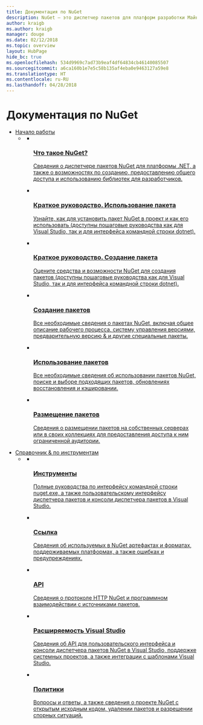 ```yaml
---
title: Документация по NuGet
description: NuGet — это диспетчер пакетов для платформ разработки Майкрософт, включая .NET. Клиентские средства NuGet обеспечивают создание и использование пакетов.
author: kraigb
ms.author: kraigb
manager: douge
ms.date: 02/12/2018
ms.topic: overview
layout: HubPage
hide_bc: true
ms.openlocfilehash: 534d9969c7ad73b9eaf4df64834cb46140085507
ms.sourcegitcommit: a6ca160b1e7e5c58b135af4eba0e9463127a59e8
ms.translationtype: HT
ms.contentlocale: ru-RU
ms.lasthandoff: 04/28/2018
---
```

<div id="main" class="v2">
<div class="container">
    <h1>Документация по NuGet</h1>
    <ul class="pivots">
        <li>
            <a href="#start">Начало работы</a>
            <ul id="start">
                <li>
                    <a href="#start-all"></a>
                    <ul id="start-all" class="cardsC">
                        <li>
                            <a href="what-is-nuget.md">
                            <div class="cardSize">
                                <div class="cardPadding">
                                    <div class="card">
                                        <div class="cardImageOuter">
                                            <div class="cardImage  bgdAccent1">
                                                <img src="media/hub/nuget-get-started-what-is-nuget.svg" alt="" /><br/>                                            </div>
                                        </div>
                                        <div class="cardText">
                                            <h3>Что такое NuGet?</h3>
                                            <p>Сведения о диспетчере пакетов NuGet для платформы .NET, а также о возможностях по созданию, предоставлению общего доступа и использованию библиотек для разработчиков.</p>
                                        </div>
                                    </div>
                                </div>
                            </div>
                            </a>
                        </li>
                        <li>
                            <a href="quickstart/install-and-use-a-package-using-the-dotnet-cli.md">
                            <div class="cardSize">
                                <div class="cardPadding">
                                    <div class="card">
                                        <div class="cardImageOuter">
                                            <div class="cardImage  bgdAccent1">
                                                <img src="media/hub/nuget-get-started-quickstarts.svg" alt="" />
                                            </div>
                                        </div>
                                        <div class="cardText">
                                            <h3>Краткое руководство. Использование пакета</h3>
                                            <p>Узнайте, как для установить пакет NuGet в проект и как его использовать (доступны пошаговые руководства как для Visual Studio, так и для интерфейса командной строки dotnet).</p>
                                        </div>
                                    </div>
                                </div>
                            </div>
                            </a>
                        </li>
                        <li>
                            <a href="quickstart/create-and-publish-a-package-using-the-dotnet-cli.md">
                            <div class="cardSize">
                                <div class="cardPadding">
                                    <div class="card">
                                        <div class="cardImageOuter">
                                            <div class="cardImage  bgdAccent1">
                                                <img src="media/hub/nuget-get-started-guides.svg" alt="" />
                                            </div>
                                        </div>
                                        <div class="cardText">
                                            <h3>Краткое руководство. Создание пакета</h3>
                                            <p>Оцените средства и возможности NuGet для создания пакетов (доступны пошаговые руководства как для Visual Studio, так и для интерфейса командной строки dotnet).</p>
                                        </div>
                                    </div>
                                </div>
                            </div>
                            </a>
                        </li>
                        <li>
                            <a href="create-packages/overview-and-workflow.md">
                            <div class="cardSize">
                                <div class="cardPadding">
                                    <div class="card">
                                        <div class="cardImageOuter">
                                            <div class="cardImage  bgdAccent1">
                                                <img src="media/hub/nuget-get-started-create-packages.svg" alt="" />
                                            </div>
                                        </div>
                                        <div class="cardText">
                                            <h3>Создание пакетов</h3>
                                            <p>Все необходимые сведения о пакетах NuGet, включая общее описание рабочего процесса, систему управления версиями, предварительную версию &amp; и другие специальные пакеты.</p>
                                        </div>
                                    </div>
                                </div>
                            </div>
                            </a>
                        </li>
                        <li>
                            <a href="consume-packages/overview-and-workflow.md">
                            <div class="cardSize">
                                <div class="cardPadding">
                                    <div class="card">
                                        <div class="cardImageOuter">
                                            <div class="cardImage  bgdAccent1">
                                                <img src="media/hub/nuget-get-started-consume-packages.svg" alt="" />
                                            </div>
                                        </div>
                                        <div class="cardText">
                                            <h3>Использование пакетов</h3>
                                            <p>Все необходимые сведения об использовании пакетов NuGet, поиске и выборе подходящих пакетов, обновлениях восстановления и кэшировании.</p>
                                        </div>
                                    </div>
                                </div>
                            </div>
                            </a>
                        </li>
                        <li>
                            <a href="hosting-packages/overview.md">
                            <div class="cardSize">
                                <div class="cardPadding">
                                    <div class="card">
                                        <div class="cardImageOuter">
                                            <div class="cardImage  bgdAccent1">
                                                <img src="media/hub/nuget-get-started-host-packages.svg" alt="" />
                                            </div>
                                        </div>
                                        <div class="cardText">
                                            <h3>Размещение пакетов</h3>
                                            <p>Сведения о размещении пакетов на собственных серверах или в своих коллекциях для предоставления доступа к ним ограниченной аудитории.</p>
                                        </div>
                                    </div>
                                </div>
                            </div>
                            </a>
                        </li>
                    </ul>
                </li>
            </ul>
        </li>
        <li>
            <a href="#tools">Справочник &amp; по инструментам</a>
            <ul id="tools">
                <li>
                    <a href="#tools-all"></a>
                    <ul id="tools-all" class="cardsC">
                        <li>
                            <a href="tools/nuget-exe-cli-reference.md">
                            <div class="cardSize">
                                <div class="cardPadding">
                                    <div class="card">
                                        <div class="cardImageOuter">
                                            <div class="cardImage  bgdAccent1">
                                                <img src="media/hub/nuget-tools-tools.svg" alt="" />
                                            </div>
                                        </div>
                                        <div class="cardText">
                                            <h3>Инструменты</h3>
                                            <p>Полные руководства по интерфейсу командной строки nuget.exe, а также пользовательскому интерфейсу диспетчера пакетов и консоли диспетчера пакетов в Visual Studio.</p>
                                        </div>
                                    </div>
                                </div>
                            </div>
                            </a>
                        </li>
                        <li>
                            <a href="reference/nuspec.md">
                            <div class="cardSize">
                                <div class="cardPadding">
                                    <div class="card">
                                        <div class="cardImageOuter">
                                            <div class="cardImage  bgdAccent1">
                                                <img src="media/hub/nuget-tools-reference.svg" alt="" />
                                            </div>
                                        </div>
                                        <div class="cardText">
                                            <h3>Ссылка</h3>
                                            <p>Сведения об используемых в NuGet артефактах и форматах, поддерживаемых платформах, а также ошибках и предупреждениях.</p>
                                        </div>
                                    </div>
                                </div>
                            </div>
                            </a>
                        </li>
                        <li>
                            <a href="api/overview.md">
                            <div class="cardSize">
                                <div class="cardPadding">
                                    <div class="card">
                                        <div class="cardImageOuter">
                                            <div class="cardImage  bgdAccent1">
                                                <img src="media/hub/nuget-tools-api.svg" alt="" />
                                            </div>
                                        </div>
                                        <div class="cardText">
                                            <h3>API</h3>
                                            <p>Сведения о протоколе HTTP NuGet и программном взаимодействии с источниками пакетов.</p>
                                        </div>
                                    </div>
                                </div>
                            </div>
                            </a>
                        </li>
                        <li>
                            <a href="visual-studio-extensibility/nuget-api-in-visual-studio.md">
                            <div class="cardSize">
                                <div class="cardPadding">
                                    <div class="card">
                                        <div class="cardImageOuter">
                                            <div class="cardImage  bgdAccent1">
                                                <img src="media/hub/nuget-tools-vs-extensibility.svg" alt="" />
                                            </div>
                                        </div>
                                        <div class="cardText">
                                            <h3>Расширяемость Visual Studio</h3>
                                            <p>Сведения об API для пользовательского интерфейса и консоли диспетчера пакетов NuGet в Visual Studio, поддержке системных проектов, а также интеграции с шаблонами Visual Studio.</p>
                                        </div>
                                    </div>
                                </div>
                            </div>
                            </a>
                        </li>
                        <li>
                            <a href="policies/nuget-faq.md">
                            <div class="cardSize">
                                <div class="cardPadding">
                                    <div class="card">
                                        <div class="cardImageOuter">
                                            <div class="cardImage  bgdAccent1">
                                                <img src="media/hub/nuget-tools-policies.svg" alt="" />
                                            </div>
                                        </div>
                                        <div class="cardText">
                                            <h3>Политики</h3>
                                            <p>Вопросы и ответы, а также сведения о проекте NuGet с открытым исходным кодом, удалении пакетов и разрешении спорных ситуаций.</p>
                                        </div>
                                    </div>
                                </div>
                            </div>
                            </a>
                        </li>
                    </ul>
                </li>
            </ul>
        </li>
    </ul>
</div>
